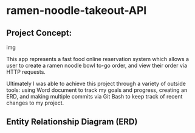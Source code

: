 # ramen-noodle-takeout-API
## Project Concept:

img

This app represents a fast food online reservation system which allows a user to create a ramen noodle bowl to-go order, and view their order via HTTP requests.  

Ultimately I was able to achieve this project through a variety of outside tools: using Word document to track my goals and progress, creating an ERD, and making multiple commits via Git Bash to keep track of recent changes to my project.

## Entity Relationship Diagram (ERD)
